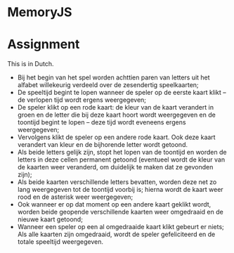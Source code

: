 # MemoryJS

# Assignment
This is in Dutch.

- Bij het begin van het spel worden achttien paren van letters uit het alfabet willekeurig verdeeld over de zesendertig speelkaarten;
- De speeltijd begint te lopen wanneer de speler op de eerste kaart klikt – de verlopen tijd wordt ergens weergegeven;
- De speler klikt op een rode kaart: de kleur van de kaart verandert in groen en de letter die bij deze kaart hoort wordt weergegeven en de toontijd begint te lopen – deze tijd wordt eveneens ergens weergegeven;
- Vervolgens klikt de speler op een andere rode kaart. Ook deze kaart verandert van kleur en de bijhorende letter wordt getoond.
- Als beide letters gelijk zijn, stopt het lopen van de toontijd en worden de letters in deze cellen permanent getoond (eventueel wordt de kleur van de kaarten weer veranderd, om duidelijk te maken dat ze gevonden zijn);
- Als beide kaarten verschillende letters bevatten, worden deze net zo lang weergegeven tot de toontijd voorbij is; hierna wordt de kaart weer rood en de asterisk weer weergegeven;
- Ook wanneer er op dat moment op een andere kaart geklikt wordt, worden beide geopende verschillende kaarten weer omgedraaid en de nieuwe kaart getoond;
- Wanneer een speler op een al omgedraaide kaart klikt gebeurt er niets; Als alle kaarten zijn omgedraaid, wordt de speler gefeliciteerd en de totale speeltijd weergegeven.
